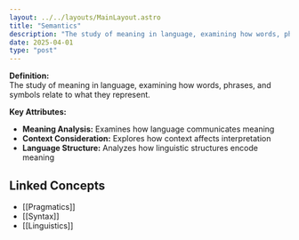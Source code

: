 ```yaml
---
layout: ../../layouts/MainLayout.astro
title: "Semantics"
description: "The study of meaning in language, examining how words, phrases, and symbols relate to what they represent."
date: 2025-04-01
type: "post"
---
```


**Definition:**  
The study of meaning in language, examining how words, phrases, and symbols relate to what they represent.

**Key Attributes:**  
- **Meaning Analysis:** Examines how language communicates meaning  
- **Context Consideration:** Explores how context affects interpretation  
- **Language Structure:** Analyzes how linguistic structures encode meaning

## Linked Concepts
- [[Pragmatics]]
- [[Syntax]]
- [[Linguistics]]
